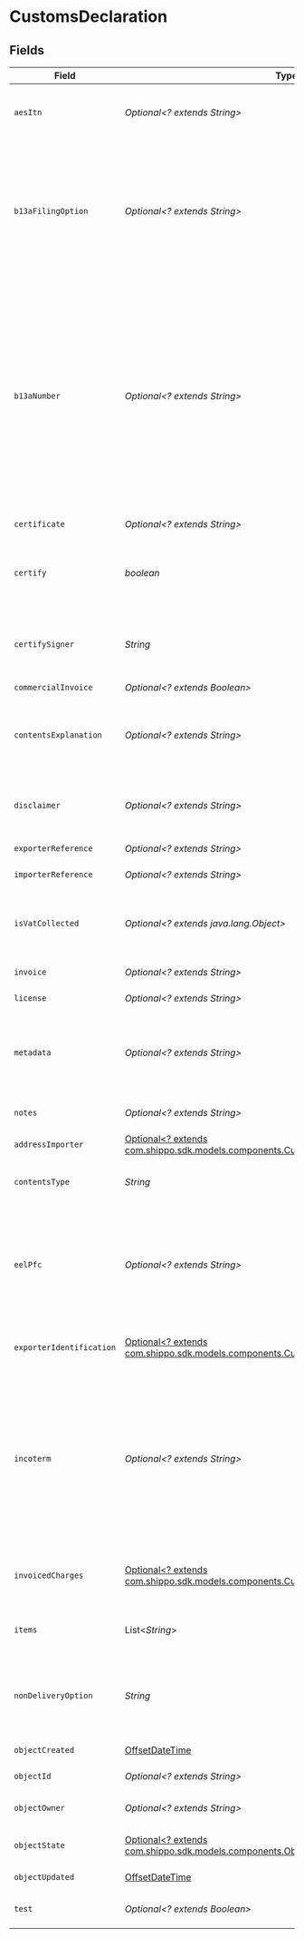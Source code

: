 # CustomsDeclaration


## Fields

| Field                                                                                                                                                                                                                                                                                                                                                                                                    | Type                                                                                                                                                                                                                                                                                                                                                                                                     | Required                                                                                                                                                                                                                                                                                                                                                                                                 | Description                                                                                                                                                                                                                                                                                                                                                                                              | Example                                                                                                                                                                                                                                                                                                                                                                                                  |
| -------------------------------------------------------------------------------------------------------------------------------------------------------------------------------------------------------------------------------------------------------------------------------------------------------------------------------------------------------------------------------------------------------- | -------------------------------------------------------------------------------------------------------------------------------------------------------------------------------------------------------------------------------------------------------------------------------------------------------------------------------------------------------------------------------------------------------- | -------------------------------------------------------------------------------------------------------------------------------------------------------------------------------------------------------------------------------------------------------------------------------------------------------------------------------------------------------------------------------------------------------- | -------------------------------------------------------------------------------------------------------------------------------------------------------------------------------------------------------------------------------------------------------------------------------------------------------------------------------------------------------------------------------------------------------- | -------------------------------------------------------------------------------------------------------------------------------------------------------------------------------------------------------------------------------------------------------------------------------------------------------------------------------------------------------------------------------------------------------- |
| `aesItn`                                                                                                                                                                                                                                                                                                                                                                                                 | *Optional<? extends String>*                                                                                                                                                                                                                                                                                                                                                                             | :heavy_minus_sign:                                                                                                                                                                                                                                                                                                                                                                                       | **required if eel_pfc is `AES_ITN`**<br><br/>AES / ITN reference of the shipment.                                                                                                                                                                                                                                                                                                                        |                                                                                                                                                                                                                                                                                                                                                                                                          |
| `b13aFilingOption`                                                                                                                                                                                                                                                                                                                                                                                       | *Optional<? extends String>*                                                                                                                                                                                                                                                                                                                                                                             | :heavy_minus_sign:                                                                                                                                                                                                                                                                                                                                                                                       | B13A Option details are obtained by filing a B13A Canada Export Declaration via the Canadian Export Reporting System (CERS). <br/><a href="https://www.cbsa-asfc.gc.ca/services/export/guide-eng.html" target="_blank" rel="noopener noreferrer"> More information on reporting commercial exports from Canada. </a><br/>Allowed values available <a href="#tag/Customs-Declaration-B13A-Filing-Option">here</a> | FILED_ELECTRONICALLY                                                                                                                                                                                                                                                                                                                                                                                     |
| `b13aNumber`                                                                                                                                                                                                                                                                                                                                                                                             | *Optional<? extends String>*                                                                                                                                                                                                                                                                                                                                                                             | :heavy_minus_sign:                                                                                                                                                                                                                                                                                                                                                                                       | **must be provided if and only if b13a_filing_option is provided**<br><br/>Represents:<br> the Proof of Report (POR) Number when b13a_filing_option is `FILED_ELECTRONICALLY`;<br> <br/>the Summary ID Number when b13a_filing_option is `SUMMARY_REPORTING`;<br> <br/>or the Exemption Number when b13a_filing_option is `NOT_REQUIRED`.                                                                |                                                                                                                                                                                                                                                                                                                                                                                                          |
| `certificate`                                                                                                                                                                                                                                                                                                                                                                                            | *Optional<? extends String>*                                                                                                                                                                                                                                                                                                                                                                             | :heavy_minus_sign:                                                                                                                                                                                                                                                                                                                                                                                       | Certificate reference of the shipment.                                                                                                                                                                                                                                                                                                                                                                   |                                                                                                                                                                                                                                                                                                                                                                                                          |
| `certify`                                                                                                                                                                                                                                                                                                                                                                                                | *boolean*                                                                                                                                                                                                                                                                                                                                                                                                | :heavy_check_mark:                                                                                                                                                                                                                                                                                                                                                                                       | Expresses that the certify_signer has provided all information of this customs declaration truthfully.                                                                                                                                                                                                                                                                                                   | true                                                                                                                                                                                                                                                                                                                                                                                                     |
| `certifySigner`                                                                                                                                                                                                                                                                                                                                                                                          | *String*                                                                                                                                                                                                                                                                                                                                                                                                 | :heavy_check_mark:                                                                                                                                                                                                                                                                                                                                                                                       | Name of the person who created the customs declaration and is responsible for the validity of all <br/>information provided.                                                                                                                                                                                                                                                                             | Shawn Ippotle                                                                                                                                                                                                                                                                                                                                                                                            |
| `commercialInvoice`                                                                                                                                                                                                                                                                                                                                                                                      | *Optional<? extends Boolean>*                                                                                                                                                                                                                                                                                                                                                                            | :heavy_minus_sign:                                                                                                                                                                                                                                                                                                                                                                                       | N/A                                                                                                                                                                                                                                                                                                                                                                                                      |                                                                                                                                                                                                                                                                                                                                                                                                          |
| `contentsExplanation`                                                                                                                                                                                                                                                                                                                                                                                    | *Optional<? extends String>*                                                                                                                                                                                                                                                                                                                                                                             | :heavy_minus_sign:                                                                                                                                                                                                                                                                                                                                                                                       | **required if contents_type is `OTHER`**<br><br/>Explanation of the type of goods of the shipment.                                                                                                                                                                                                                                                                                                       | T-Shirt purchase                                                                                                                                                                                                                                                                                                                                                                                         |
| `disclaimer`                                                                                                                                                                                                                                                                                                                                                                                             | *Optional<? extends String>*                                                                                                                                                                                                                                                                                                                                                                             | :heavy_minus_sign:                                                                                                                                                                                                                                                                                                                                                                                       | Disclaimer for the shipment and customs information that have been provided.                                                                                                                                                                                                                                                                                                                             |                                                                                                                                                                                                                                                                                                                                                                                                          |
| `exporterReference`                                                                                                                                                                                                                                                                                                                                                                                      | *Optional<? extends String>*                                                                                                                                                                                                                                                                                                                                                                             | :heavy_minus_sign:                                                                                                                                                                                                                                                                                                                                                                                       | Exporter reference of an export shipment.                                                                                                                                                                                                                                                                                                                                                                |                                                                                                                                                                                                                                                                                                                                                                                                          |
| `importerReference`                                                                                                                                                                                                                                                                                                                                                                                      | *Optional<? extends String>*                                                                                                                                                                                                                                                                                                                                                                             | :heavy_minus_sign:                                                                                                                                                                                                                                                                                                                                                                                       | Importer reference of an import shipment.                                                                                                                                                                                                                                                                                                                                                                |                                                                                                                                                                                                                                                                                                                                                                                                          |
| `isVatCollected`                                                                                                                                                                                                                                                                                                                                                                                         | *Optional<? extends java.lang.Object>*                                                                                                                                                                                                                                                                                                                                                                   | :heavy_minus_sign:                                                                                                                                                                                                                                                                                                                                                                                       | Indicates whether the shipment's destination VAT has been collected. May be required for some destinations.                                                                                                                                                                                                                                                                                              |                                                                                                                                                                                                                                                                                                                                                                                                          |
| `invoice`                                                                                                                                                                                                                                                                                                                                                                                                | *Optional<? extends String>*                                                                                                                                                                                                                                                                                                                                                                             | :heavy_minus_sign:                                                                                                                                                                                                                                                                                                                                                                                       | Invoice reference of the shipment.                                                                                                                                                                                                                                                                                                                                                                       | #123123                                                                                                                                                                                                                                                                                                                                                                                                  |
| `license`                                                                                                                                                                                                                                                                                                                                                                                                | *Optional<? extends String>*                                                                                                                                                                                                                                                                                                                                                                             | :heavy_minus_sign:                                                                                                                                                                                                                                                                                                                                                                                       | License reference of the shipment.                                                                                                                                                                                                                                                                                                                                                                       |                                                                                                                                                                                                                                                                                                                                                                                                          |
| `metadata`                                                                                                                                                                                                                                                                                                                                                                                               | *Optional<? extends String>*                                                                                                                                                                                                                                                                                                                                                                             | :heavy_minus_sign:                                                                                                                                                                                                                                                                                                                                                                                       | A string of up to 100 characters that can be filled with any additional information you <br/>want to attach to the object.                                                                                                                                                                                                                                                                               | Order ID #123123                                                                                                                                                                                                                                                                                                                                                                                         |
| `notes`                                                                                                                                                                                                                                                                                                                                                                                                  | *Optional<? extends String>*                                                                                                                                                                                                                                                                                                                                                                             | :heavy_minus_sign:                                                                                                                                                                                                                                                                                                                                                                                       | Additional notes to be included in the customs declaration.                                                                                                                                                                                                                                                                                                                                              |                                                                                                                                                                                                                                                                                                                                                                                                          |
| `addressImporter`                                                                                                                                                                                                                                                                                                                                                                                        | [Optional<? extends com.shippo.sdk.models.components.CustomsDeclarationAddressImporter>](../../models/components/CustomsDeclarationAddressImporter.md)                                                                                                                                                                                                                                                   | :heavy_minus_sign:                                                                                                                                                                                                                                                                                                                                                                                       | Object ID of the Importer address.                                                                                                                                                                                                                                                                                                                                                                       | 257ba08436604d2aaf069caafe7acb2a                                                                                                                                                                                                                                                                                                                                                                         |
| `contentsType`                                                                                                                                                                                                                                                                                                                                                                                           | *String*                                                                                                                                                                                                                                                                                                                                                                                                 | :heavy_check_mark:                                                                                                                                                                                                                                                                                                                                                                                       | Type of goods of the shipment.  <br/>Allowed values available <a href="#tag/Customs-Declaration-Contents-Type">here</a>                                                                                                                                                                                                                                                                                  | MERCHANDISE                                                                                                                                                                                                                                                                                                                                                                                              |
| `eelPfc`                                                                                                                                                                                                                                                                                                                                                                                                 | *Optional<? extends String>*                                                                                                                                                                                                                                                                                                                                                                             | :heavy_minus_sign:                                                                                                                                                                                                                                                                                                                                                                                       | EEL / PFC type of the shipment. For most shipments from the US to CA, `NOEEI_30_36` is applicable; for most <br/>other shipments from the US, `NOEEI_30_37_a` is applicable.<br/>Allowed values available <a href="#tag/Customs-Declaration-EELPFC">here</a>                                                                                                                                             | NOEEI_30_37_a                                                                                                                                                                                                                                                                                                                                                                                            |
| `exporterIdentification`                                                                                                                                                                                                                                                                                                                                                                                 | [Optional<? extends com.shippo.sdk.models.components.CustomsExporterIdentification>](../../models/components/CustomsExporterIdentification.md)                                                                                                                                                                                                                                                           | :heavy_minus_sign:                                                                                                                                                                                                                                                                                                                                                                                       | Additional exporter identification that may be required to ship in certain countries                                                                                                                                                                                                                                                                                                                     |                                                                                                                                                                                                                                                                                                                                                                                                          |
| `incoterm`                                                                                                                                                                                                                                                                                                                                                                                               | *Optional<? extends String>*                                                                                                                                                                                                                                                                                                                                                                             | :heavy_minus_sign:                                                                                                                                                                                                                                                                                                                                                                                       | The incoterm reference of the shipment. FCA is available for DHL Express and FedEx only. <br/>eDAP is available for DPD UK only. DAP is available for DHL Express and DPD UK.<br/>If expecting DAP for other carriers, please use DDU.<br/>Allowed values available <a href="#tag/Customs-Declaration-Incoterm">here</a>                                                                                 | DDP                                                                                                                                                                                                                                                                                                                                                                                                      |
| `invoicedCharges`                                                                                                                                                                                                                                                                                                                                                                                        | [Optional<? extends com.shippo.sdk.models.components.CustomsInvoicedCharges>](../../models/components/CustomsInvoicedCharges.md)                                                                                                                                                                                                                                                                         | :heavy_minus_sign:                                                                                                                                                                                                                                                                                                                                                                                       | Additional invoiced charges to be shown on the Customs Declaration Commercial Invoice.                                                                                                                                                                                                                                                                                                                   |                                                                                                                                                                                                                                                                                                                                                                                                          |
| `items`                                                                                                                                                                                                                                                                                                                                                                                                  | List<*String*>                                                                                                                                                                                                                                                                                                                                                                                           | :heavy_check_mark:                                                                                                                                                                                                                                                                                                                                                                                       | Distinct Parcel content items as Customs Items object_ids.                                                                                                                                                                                                                                                                                                                                               | [<br/>"5087f181d1dc4b14b73fdbf636498886"<br/>]                                                                                                                                                                                                                                                                                                                                                           |
| `nonDeliveryOption`                                                                                                                                                                                                                                                                                                                                                                                      | *String*                                                                                                                                                                                                                                                                                                                                                                                                 | :heavy_check_mark:                                                                                                                                                                                                                                                                                                                                                                                       | Indicates how the carrier should proceed in case the shipment can't be delivered.<br/>Allowed values available <a href="#tag/Customs-Declaration-Non-Delivery-Option">here</a>                                                                                                                                                                                                                           | RETURN                                                                                                                                                                                                                                                                                                                                                                                                   |
| `objectCreated`                                                                                                                                                                                                                                                                                                                                                                                          | [OffsetDateTime](https://docs.oracle.com/javase/8/docs/api/java/time/OffsetDateTime.html)                                                                                                                                                                                                                                                                                                                | :heavy_minus_sign:                                                                                                                                                                                                                                                                                                                                                                                       | Date and time of object creation.                                                                                                                                                                                                                                                                                                                                                                        | 2014-07-17T01:01:08.306Z                                                                                                                                                                                                                                                                                                                                                                                 |
| `objectId`                                                                                                                                                                                                                                                                                                                                                                                               | *Optional<? extends String>*                                                                                                                                                                                                                                                                                                                                                                             | :heavy_minus_sign:                                                                                                                                                                                                                                                                                                                                                                                       | Unique identifier of the given object.                                                                                                                                                                                                                                                                                                                                                                   | e2197a54da9d470480f4f8796cc419cb                                                                                                                                                                                                                                                                                                                                                                         |
| `objectOwner`                                                                                                                                                                                                                                                                                                                                                                                            | *Optional<? extends String>*                                                                                                                                                                                                                                                                                                                                                                             | :heavy_minus_sign:                                                                                                                                                                                                                                                                                                                                                                                       | Username of the user who created the object.                                                                                                                                                                                                                                                                                                                                                             | shippotle@shippo.com                                                                                                                                                                                                                                                                                                                                                                                     |
| `objectState`                                                                                                                                                                                                                                                                                                                                                                                            | [Optional<? extends com.shippo.sdk.models.components.ObjectStateEnum>](../../models/components/ObjectStateEnum.md)                                                                                                                                                                                                                                                                                       | :heavy_minus_sign:                                                                                                                                                                                                                                                                                                                                                                                       | Indicates the validity of the enclosing object                                                                                                                                                                                                                                                                                                                                                           |                                                                                                                                                                                                                                                                                                                                                                                                          |
| `objectUpdated`                                                                                                                                                                                                                                                                                                                                                                                          | [OffsetDateTime](https://docs.oracle.com/javase/8/docs/api/java/time/OffsetDateTime.html)                                                                                                                                                                                                                                                                                                                | :heavy_minus_sign:                                                                                                                                                                                                                                                                                                                                                                                       | Date and time of last object update.                                                                                                                                                                                                                                                                                                                                                                     | 2014-07-17T01:01:08.306Z                                                                                                                                                                                                                                                                                                                                                                                 |
| `test`                                                                                                                                                                                                                                                                                                                                                                                                   | *Optional<? extends Boolean>*                                                                                                                                                                                                                                                                                                                                                                            | :heavy_minus_sign:                                                                                                                                                                                                                                                                                                                                                                                       | Indicates whether the object has been created in test mode.                                                                                                                                                                                                                                                                                                                                              | true                                                                                                                                                                                                                                                                                                                                                                                                     |